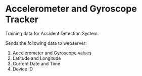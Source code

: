 # Accelerometer and Gyroscope Tracker

Training data for Accident Detection System.

Sends the following data to webserver:
1) Accelerometer and Gyroscope values
2) Latitude and Longitude 
3) Current Date and Time
4) Device ID
